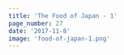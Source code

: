 ```yaml
---
title: 'The Food of Japan - 1'
page_number: 27
date: '2017-11-8'
image: 'food-of-japan-1.png'
---
```


